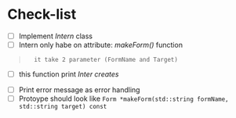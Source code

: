 # Check-list

- [ ] Implement *Intern* class
 - [ ] Intern only habe on attribute: _makeForm()_ function
>		it take 2 parameter (FormName and Target)
 - [ ] this function print *Inter creates <form>*
 - [ ] Print error message as error handling
 - [ ] Protoype should look like `Form *makeForm(std::string formName, std::string target) const`
